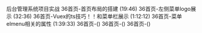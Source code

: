 后台管理系统项目实战
36首页-首页布局的搭建 (19:46)
36首页-左侧菜单logo展示 (32:36)
36首页-Vuex的ts技巧！！和菜单栏展示 (1:12:12)
36首页-菜单elmenu相关的属性 (1:39:33)
36首页-()
36首页-()
36首页-()
